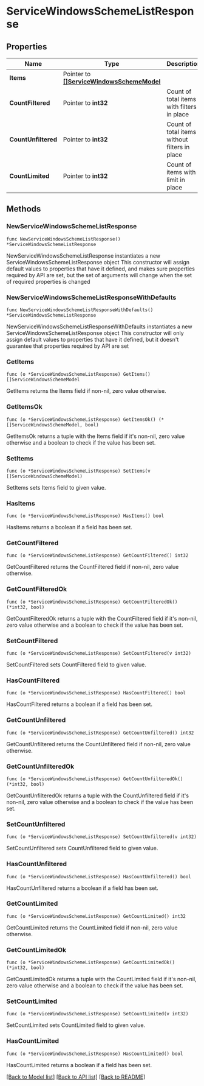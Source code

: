 # ServiceWindowsSchemeListResponse

## Properties

Name | Type | Description | Notes
------------ | ------------- | ------------- | -------------
**Items** | Pointer to [**[]ServiceWindowsSchemeModel**](ServiceWindowsSchemeModel.md) |  | [optional] 
**CountFiltered** | Pointer to **int32** | Count of total items with filters in place | [optional] 
**CountUnfiltered** | Pointer to **int32** | Count of total items without filters in place | [optional] 
**CountLimited** | Pointer to **int32** | Count of items with limit in place | [optional] 

## Methods

### NewServiceWindowsSchemeListResponse

`func NewServiceWindowsSchemeListResponse() *ServiceWindowsSchemeListResponse`

NewServiceWindowsSchemeListResponse instantiates a new ServiceWindowsSchemeListResponse object
This constructor will assign default values to properties that have it defined,
and makes sure properties required by API are set, but the set of arguments
will change when the set of required properties is changed

### NewServiceWindowsSchemeListResponseWithDefaults

`func NewServiceWindowsSchemeListResponseWithDefaults() *ServiceWindowsSchemeListResponse`

NewServiceWindowsSchemeListResponseWithDefaults instantiates a new ServiceWindowsSchemeListResponse object
This constructor will only assign default values to properties that have it defined,
but it doesn't guarantee that properties required by API are set

### GetItems

`func (o *ServiceWindowsSchemeListResponse) GetItems() []ServiceWindowsSchemeModel`

GetItems returns the Items field if non-nil, zero value otherwise.

### GetItemsOk

`func (o *ServiceWindowsSchemeListResponse) GetItemsOk() (*[]ServiceWindowsSchemeModel, bool)`

GetItemsOk returns a tuple with the Items field if it's non-nil, zero value otherwise
and a boolean to check if the value has been set.

### SetItems

`func (o *ServiceWindowsSchemeListResponse) SetItems(v []ServiceWindowsSchemeModel)`

SetItems sets Items field to given value.

### HasItems

`func (o *ServiceWindowsSchemeListResponse) HasItems() bool`

HasItems returns a boolean if a field has been set.

### GetCountFiltered

`func (o *ServiceWindowsSchemeListResponse) GetCountFiltered() int32`

GetCountFiltered returns the CountFiltered field if non-nil, zero value otherwise.

### GetCountFilteredOk

`func (o *ServiceWindowsSchemeListResponse) GetCountFilteredOk() (*int32, bool)`

GetCountFilteredOk returns a tuple with the CountFiltered field if it's non-nil, zero value otherwise
and a boolean to check if the value has been set.

### SetCountFiltered

`func (o *ServiceWindowsSchemeListResponse) SetCountFiltered(v int32)`

SetCountFiltered sets CountFiltered field to given value.

### HasCountFiltered

`func (o *ServiceWindowsSchemeListResponse) HasCountFiltered() bool`

HasCountFiltered returns a boolean if a field has been set.

### GetCountUnfiltered

`func (o *ServiceWindowsSchemeListResponse) GetCountUnfiltered() int32`

GetCountUnfiltered returns the CountUnfiltered field if non-nil, zero value otherwise.

### GetCountUnfilteredOk

`func (o *ServiceWindowsSchemeListResponse) GetCountUnfilteredOk() (*int32, bool)`

GetCountUnfilteredOk returns a tuple with the CountUnfiltered field if it's non-nil, zero value otherwise
and a boolean to check if the value has been set.

### SetCountUnfiltered

`func (o *ServiceWindowsSchemeListResponse) SetCountUnfiltered(v int32)`

SetCountUnfiltered sets CountUnfiltered field to given value.

### HasCountUnfiltered

`func (o *ServiceWindowsSchemeListResponse) HasCountUnfiltered() bool`

HasCountUnfiltered returns a boolean if a field has been set.

### GetCountLimited

`func (o *ServiceWindowsSchemeListResponse) GetCountLimited() int32`

GetCountLimited returns the CountLimited field if non-nil, zero value otherwise.

### GetCountLimitedOk

`func (o *ServiceWindowsSchemeListResponse) GetCountLimitedOk() (*int32, bool)`

GetCountLimitedOk returns a tuple with the CountLimited field if it's non-nil, zero value otherwise
and a boolean to check if the value has been set.

### SetCountLimited

`func (o *ServiceWindowsSchemeListResponse) SetCountLimited(v int32)`

SetCountLimited sets CountLimited field to given value.

### HasCountLimited

`func (o *ServiceWindowsSchemeListResponse) HasCountLimited() bool`

HasCountLimited returns a boolean if a field has been set.


[[Back to Model list]](../README.md#documentation-for-models) [[Back to API list]](../README.md#documentation-for-api-endpoints) [[Back to README]](../README.md)


